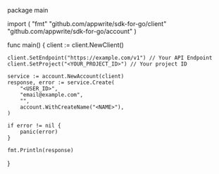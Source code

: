package main

import (
    "fmt"
    "github.com/appwrite/sdk-for-go/client"
    "github.com/appwrite/sdk-for-go/account"
)

func main() {
    client := client.NewClient()

    client.SetEndpoint("https://example.com/v1") // Your API Endpoint
    client.SetProject("<YOUR_PROJECT_ID>") // Your project ID

    service := account.NewAccount(client)
    response, error := service.Create(
        "<USER_ID>",
        "email@example.com",
        "",
        account.WithCreateName("<NAME>"),
    )

    if error != nil {
        panic(error)
    }

    fmt.Println(response)
}
